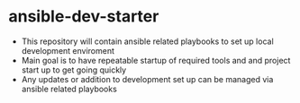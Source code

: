 # ansible-dev-starter
  - This repository will contain ansible related playbooks to set up local development enviroment
  - Main goal is to have repeatable startup of required tools and and project start up to get going quickly
  - Any updates or addition to development set up can be managed via ansible related playbooks
